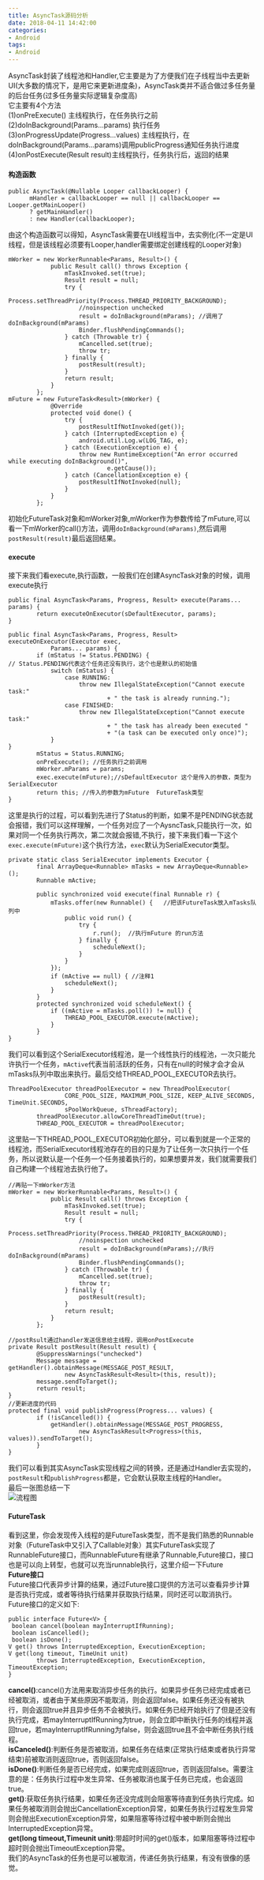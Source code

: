 ```yaml
---
title: AsyncTask源码分析
date: 2018-04-11 14:42:00
categories:
- Android
tags:
- Android
---
```


AsyncTask封装了线程池和Handler,它主要是为了方便我们在子线程当中去更新UI(大多数的情况下，是用它来更新进度条)，AsyncTask类并不适合做过多任务量的后台任务(过多任务量实际逻辑复杂度高)  
它主要有4个方法  
(1)onPreExecute()  主线程执行，在任务执行之前  
(2)doInBackground(Params...params) 执行任务  
(3)onProgressUpdate(Progress...values) 主线程执行，在doInBackground(Params...params)调用publicProgress通知任务执行进度  
(4)onPostExecute(Result result)主线程执行，任务执行后，返回的结果   

<!--more-->

#### 构造函数  
```
public AsyncTask(@Nullable Looper callbackLooper) {
      mHandler = callbackLooper == null || callbackLooper == Looper.getMainLooper()
      ? getMainHandler()
      : new Handler(callbackLooper);
```  

由这个构造函数可以得知，AsyncTask需要在UI线程当中，去实例化(不一定是UI线程，但是该线程必须要有Looper,handler需要绑定创建线程的Looper对象)  

```
mWorker = new WorkerRunnable<Params, Result>() {
            public Result call() throws Exception {
                mTaskInvoked.set(true);
                Result result = null;
                try {
                    Process.setThreadPriority(Process.THREAD_PRIORITY_BACKGROUND);
                    //noinspection unchecked
                    result = doInBackground(mParams); //调用了doInBackground(mParams)
                    Binder.flushPendingCommands();
                } catch (Throwable tr) {
                    mCancelled.set(true);
                    throw tr;
                } finally {
                    postResult(result);
                }
                return result;
            }
        };
mFuture = new FutureTask<Result>(mWorker) {
            @Override
            protected void done() {
                try {
                    postResultIfNotInvoked(get());
                } catch (InterruptedException e) {
                    android.util.Log.w(LOG_TAG, e);
                } catch (ExecutionException e) {
                    throw new RuntimeException("An error occurred while executing doInBackground()",
                            e.getCause());
                } catch (CancellationException e) {
                    postResultIfNotInvoked(null);
                }
            }
        };
```  

初始化FutureTask对象和mWorker对象,mWorker作为参数传给了mFuture,可以看一下mWorker的call()方法，调用`doInBackground(mParams)`,然后调用`postResult(result)`最后返回结果。  

#### execute  
接下来我们看execute,执行函数，一般我们在创建AsyncTask对象的时候，调用execute执行  

```
public final AsyncTask<Params, Progress, Result> execute(Params... params) {
        return executeOnExecutor(sDefaultExecutor, params);
}

public final AsyncTask<Params, Progress, Result> executeOnExecutor(Executor exec,
            Params... params) {
        if (mStatus != Status.PENDING) {
// Status.PENDING代表这个任务还没有执行，这个也是默认的初始值
            switch (mStatus) {
                case RUNNING:
                    throw new IllegalStateException("Cannot execute task:"
                            + " the task is already running.");
                case FINISHED:
                    throw new IllegalStateException("Cannot execute task:"
                            + " the task has already been executed "
                            + "(a task can be executed only once)");
            }
}
        mStatus = Status.RUNNING;
        onPreExecute(); //任务执行之前调用
        mWorker.mParams = params;
        exec.execute(mFuture);//sDefaultExecutor 这个是传入的参数，类型为SerialExecutor
        return this; //传入的参数为mFuture  FutureTask类型
}
```  

这里是执行的过程，可以看到先进行了Status的判断，如果不是PENDING状态就会报错，我们可以这样理解，一个任务对应了一个AysncTask,只能执行一次，如果对同一个任务执行两次，第二次就会报错,不执行，接下来我们看一下这个`exec.execute(mFuture)`这个执行方法，`exec`默认为SerialExecutor类型。  

```
private static class SerialExecutor implements Executor {
        final ArrayDeque<Runnable> mTasks = new ArrayDeque<Runnable>();
        Runnable mActive;

        public synchronized void execute(final Runnable r) {
            mTasks.offer(new Runnable() {   //把该FutureTask放入mTasks队列中
                public void run() {
                    try {
                        r.run();  //执行mFuture 的run方法
                    } finally {
                        scheduleNext();  
                    }
                }
            });
            if (mActive == null) { //注释1
                scheduleNext();
            }
        }
        protected synchronized void scheduleNext() {
            if ((mActive = mTasks.poll()) != null) {
                THREAD_POOL_EXECUTOR.execute(mActive);
            }
        }
}
```  
我们可以看到这个SerialExecutor线程池，是一个线性执行的线程池，一次只能允许执行一个任务，`mActive`代表当前活跃的任务，只有在null的时候才会才会从mTasks队列中取出来执行。最后交给THREAD_POOL_EXECUTOR去执行。  
```
ThreadPoolExecutor threadPoolExecutor = new ThreadPoolExecutor(
                CORE_POOL_SIZE, MAXIMUM_POOL_SIZE, KEEP_ALIVE_SECONDS, TimeUnit.SECONDS,
                sPoolWorkQueue, sThreadFactory);
        threadPoolExecutor.allowCoreThreadTimeOut(true);
        THREAD_POOL_EXECUTOR = threadPoolExecutor;
```  

这里贴一下THREAD_POOL_EXECUTOR初始化部分，可以看到就是一个正常的线程池，而SerialExecutor线程池存在的目的只是为了让任务一次只执行一个任务，所以说默认是一个任务一个任务接着执行的，如果想要并发，我们就需要我们自己构建一个线程池去执行他了。        

```
//再贴一下mWorker方法
mWorker = new WorkerRunnable<Params, Result>() {
            public Result call() throws Exception {
                mTaskInvoked.set(true);
                Result result = null;
                try {
                    Process.setThreadPriority(Process.THREAD_PRIORITY_BACKGROUND);
                    //noinspection unchecked
                    result = doInBackground(mParams);//执行doInBackground(mParams)
                    Binder.flushPendingCommands();
                } catch (Throwable tr) {
                    mCancelled.set(true);
                    throw tr;
                } finally {
                    postResult(result);
                }
                return result;
            }
        };

//postRsult通过handler发送信息给主线程，调用onPostExecute
private Result postResult(Result result) {
        @SuppressWarnings("unchecked")
        Message message = getHandler().obtainMessage(MESSAGE_POST_RESULT,
                new AsyncTaskResult<Result>(this, result));
        message.sendToTarget();
        return result;
}
//更新进度的代码
protected final void publishProgress(Progress... values) {
        if (!isCancelled()) {
            getHandler().obtainMessage(MESSAGE_POST_PROGRESS,
                    new AsyncTaskResult<Progress>(this, values)).sendToTarget();
        }
}
```  
我们可以看到其实AsyncTask实现线程之间的转换，还是通过Handler去实现的，`postResult`和`publishProgress`都是，它会默认获取主线程的Handler。  
最后一张图总结一下  
![流程图](https://github.com/chejdj/chejdj.github.io/raw/master/assets/blog_image/2018-04-11/asynctask.png)

#### FutureTask  
看到这里，你会发现传入线程的是FutureTask类型，而不是我们熟悉的Runnable对象（FutureTask中又引入了Callable对象）其实FutureTask实现了RunnableFuture接口，而RunnableFuture有继承了Runnable,Future接口，接口也是可以向上转型，也就可以充当runnable执行，这里介绍一下Future  
**Future接口**  
Future接口代表异步计算的结果，通过Future接口提供的方法可以查看异步计算是否执行完成，或者等待执行结果并获取执行结果，同时还可以取消执行。Future接口的定义如下:
```
public interface Future<V> {
 boolean cancel(boolean mayInterruptIfRunning);
 boolean isCancelled();
 boolean isDone();
V get() throws InterruptedException, ExecutionException;
V get(long timeout, TimeUnit unit)
        throws InterruptedException, ExecutionException, TimeoutException;
}
```  
**cancel()**:cancel()方法用来取消异步任务的执行。如果异步任务已经完成或者已经被取消，或者由于某些原因不能取消，则会返回false。如果任务还没有被执行，则会返回true并且异步任务不会被执行。如果任务已经开始执行了但是还没有执行完成，若mayInterruptIfRunning为true，则会立即中断执行任务的线程并返回true，若mayInterruptIfRunning为false，则会返回true且不会中断任务执行线程。  
**isCanceled()**:判断任务是否被取消，如果任务在结束(正常执行结束或者执行异常结束)前被取消则返回true，否则返回false。  
**isDone()**:判断任务是否已经完成，如果完成则返回true，否则返回false。需要注意的是：任务执行过程中发生异常、任务被取消也属于任务已完成，也会返回true。  
**get()**:获取任务执行结果，如果任务还没完成则会阻塞等待直到任务执行完成。如果任务被取消则会抛出CancellationException异常，如果任务执行过程发生异常则会抛出ExecutionException异常，如果阻塞等待过程中被中断则会抛出InterruptedException异常。  
**get(long timeout,Timeunit unit)**:带超时时间的get()版本，如果阻塞等待过程中超时则会抛出TimeoutException异常。  
我们的AsyncTask的任务也是可以被取消，传递任务执行结果，有没有很像的感觉。  
